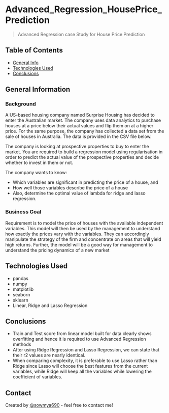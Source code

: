 # Advanced_Regression_HousePrice_Prediction
> Advanced Regression case Study for House Price Prediction


## Table of Contents
* [General Info](#general-information)
* [Technologies Used](#technologies-used)
* [Conclusions](#conclusions)

<!-- You can include any other section that is pertinent to your problem -->

## General Information

### Background
A US-based housing company named Surprise Housing has decided to enter the Australian market. The company uses data analytics to purchase houses at a price below their actual values and flip them on at a higher price. For the same purpose, the company has collected a data set from the sale of houses in Australia. The data is provided in the CSV file below. 

The company is looking at prospective properties to buy to enter the market. You are required to build a regression model using regularisation in order to predict the actual value of the prospective properties and decide whether to invest in them or not.


The company wants to know:
- Which variables are significant in predicting the price of a house, and
- How well those variables describe the price of a house
- Also, determine the optimal value of lambda for ridge and lasso regression.

### Business Goal 

Requirement is to model the price of houses with the available independent variables. This model will then be used by the management to understand how exactly the prices vary with the variables. They can accordingly manipulate the strategy of the firm and concentrate on areas that will yield high returns. Further, the model will be a good way for management to understand the pricing dynamics of a new market


## Technologies Used
- pandas 
- numpy
- matplotlib
- seaborn
- sklearn
- Linear, Ridge and Lasso Regression

## Conclusions
- Train and Test score from linear model built for data clearly shows overfitting and hence it is required to use Advanced Regression methods
- After using Ridge Regression and Lasso Regression, we can state that their r2 values are nearly identical.
- When comparing complexity, it is preferable to use Lasso rather than Ridge since Lasso will choose the best features from the current variables, while Ridge will keep all the variables while lowering the coefficient of variables.

<!-- As the libraries versions keep on changing, it is recommended to mention the version of library used in this project -->


## Contact
Created by [@sowmya690](https://github.com/sowmya690) - feel free to contact me!


<!-- Optional -->
<!-- ## License -->
<!-- This project is open source and available under the [... License](). -->

<!-- You don't have to include all sections - just the one's relevant to your project -->
